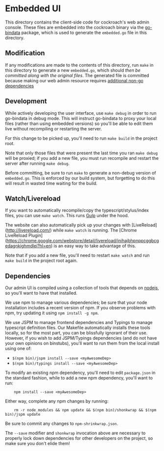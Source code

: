 # Embedded UI

This directory contains the client-side code for cockroach's web admin console.
These files are embedded into the cockroach binary via the
[go-bindata](https://github.com/jteeuwen/go-bindata) package, which is used to
generate the `embedded.go` file in this directory.

## Modification
If any modifications are made to the contents of this directory, run `make`
in this directory to generate a new `embedded.go`, which should _then be
committed along with the original files_. The generated file is committed
because making our web admin resource requires [additional non-go
dependencies](#dependencies)

## Development
While actively developing the user interface, use `make debug` in order to run
go-bindata in debug mode.  This will instruct go-bindata to proxy your local
files (rather than using embedded versions) so you'll be able to edit them live
without recompiling or restarting the server.

For this change to be picked up, you'll need to run `make build` in the project root.

Note that only those files that were present the last time you ran `make debug`
will be proxied; if you add a new file, you must run recompile and restart the
server after running `make debug`.

Before committing, be sure to run `make` to generate a non-debug version of
`embedded.go`. This is enforced by our build system, but forgetting to do this
will result in wasted time waiting for the build.

## Watch/Livereload
If you want to automatically recompile/copy the typescript/stylus/index files,
you can use `make watch`. This runs [Gulp](http://gulpjs.com/) under the hood.

The website can also automatically pick up your changes with [LiveReload]
(http://livereload.com/) while `make watch` is running. The [Chrome LiveReload Plugin]
(https://chrome.google.com/webstore/detail/livereload/jnihajbhpnppcggbcgedagnkighmdlei?hl=en)
is an easy way to take advantage of this.

Note that if you add a new file, you'll need to restart `make watch` and run
`make build` in the project root again.

## Dependencies
Our admin UI is compiled using a collection of tools that depends on
[nodejs](https://nodejs.org/), so you'll want to have that installed.

We use npm to manage various dependencies; be sure that your node installation
includes a recent version of npm. If you observe problems with npm, try updating
it using `npm install -g npm`.

We use JSPM to manage frontend dependencies and Typings to manage typescript
definition files.
Our Makefile automatically installs these tools locally, so for the most part,
you can be blissfully ignorant of their use. However, if you wish to add
JSPM/Typings dependencies (and do not have your own opinions on binstubs), you'll
want to run them from the local install using one of:
- `$(npm bin)/jspm install --save <myAwesomeDep>`
- `$(npm bin)/typings install --save <myAwesomeDep>`

To modify an existing npm dependency, you'll need to edit `package.json` in the
standard fashion, while to add a new npm dependency, you'll want to run:

```
	npm install --save <myAwesomeDep>
```

Either way, complete any npm changes by running:
```
	rm -r node_modules && npm update && $(npm bin)/shonkwrap && $(npm bin)/jspm update
```

Be sure to commit any changes to `npm-shrinkwrap.json`.

The `--save` modifier and `shonkwrap` invocation above are necessary to properly
lock down dependencies for other developers on the project, so make sure you don't
elide them!
